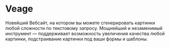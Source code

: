 # Veage

Новейший Вебсайт, на котором вы можете сгенерировать картинки любой сложности по текстовому запросу. Мощнейший и незаменимый инструмент — поддерживает возможность увеличения качества любой картинки, подстраивание картинки под ваши формы и шаблоны.

